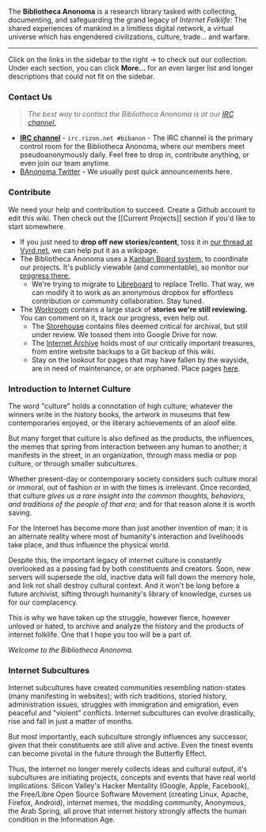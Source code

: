 The **Bibliotheca Anonoma** is a research library tasked with collecting, documenting, and safeguarding the grand legacy of *Internet Folklife*: The shared experiences of mankind in a limitless digital network, a virtual universe which has engendered civilizations, culture, trade... and warfare.

---

Click on the links in the sidebar to the right -> to check out our collection. Under each section, you can click **More...** for an even larger list and longer descriptions that could not fit on the sidebar.

### Contact Us

> _The best way to contact the Bibliotheca Anonoma is at our [IRC channel.](http://qchat.rizon.net/?channels=bibanon&uio=d4)_

* [**IRC channel**](http://qchat.rizon.net/?channels=bibanon&uio=d4) - `irc.rizon.net #bibanon` - The IRC channel is the primary control room for the Bibliotheca Anonoma, where our members meet pseudoanonymously daily. Feel free to drop in, contribute anything, or even join our team anytime.
* [BAnonoma Twitter](https://twitter.com/BAnonoma) - We usually post quick announcements here.

<!-- * [Bibanon General Thread](http://tb.vyrd.net/net/res/46.html#46) - You can anonymously join in, talk to us, or submit content in this General Thread at vyrd.net. We'll migrate to our own textboard sooner or later. -->

### Contribute

We need your help and contribution to succeed. Create a Github account to edit this wiki. Then check out the [[Current Projects]] section if you'd like to start somewhere. 

* If you just need to **drop off new stories/content**, toss it in [our thread at Vyrd.net](http://tb.vyrd.net/net/res/46.html#46), we can help put it as a wikipage.
* The Bibliotheca Anonoma uses a [Kanban Board system](http://trello.com/bibanon), to coordinate our projects. It's publicly viewable (and commentable), so monitor our [progress there.](http://trello.com/bibanon)
  * We're trying to migrate to [Libreboard](http://libreboard.com) to replace Trello. That way, we can modify it to work as an anonymous dropbox for effortless contribution or community collaboration. Stay tuned.
* The [Workroom](https://trello.com/b/ohziwjHI/content-to-import) contains a large stack of **stories we're still reviewing.** You can comment on it, track our progress, even help out.
  * The [Storehouse](https://drive.google.com/drive/u/0/folders/0B7WYx7u6HJh_Z3FjU2F0NFNyQWs) contains files deemed critical for archival, but still under review. We tossed them into Google Drive for now.
  * The [Internet Archive](https://archive.org/search.php?query=subject%3A%22Bibliotheca+Anonoma%22) holds most of our critically important treasures, from entire website backups to a Git backup of this wiki. 
  * Stay on the lookout for pages that may have fallen by the wayside, are in need of maintenance, or are orphaned. Place pages [here](https://github.com/bibanon/bibanon/wiki/Maintenance).

### Introduction to Internet Culture

The word "culture" holds a connotation of high culture; whatever the winners write in the history books, the artwork in museums that few contemporaries enjoyed, or the literary achievements of an aloof elite. 

But many forget that culture is also defined as the products, the influences, the memes that spring from interaction between any human to another; it manifests in the street, in an organization, through mass media or pop culture, or through smaller subcultures. 

Whether present-day or contemporary society considers such culture moral or immoral, out of fashion or in with the times is irrelevant. Once recorded, that culture *gives us a rare insight into the common thoughts, behaviors, and traditions of the people of that era*; and for that reason alone it is worth saving. 

For the Internet has become more than just another invention of man; it is an alternate reality where most of humanity's interaction and livelihoods take place, and thus influence the physical world. 

Despite this, the important legacy of internet culture is constantly overlooked as a passing fad by both constituents and creators. Soon, new servers will supersede the old, inactive data will fall down the memory hole, and link rot shall destroy cultural context. And it won't be long before a future archivist, sifting through humanity's library of knowledge, curses us for our complacency. 

This is why we have taken up the struggle, however fierce, however unloved or hated, to archive and analyze the history and the products of internet folklife. One that I hope you too will be a part of. 

*Welcome to the Bibliotheca Anonoma.*

### Internet Subcultures

Internet subcultures have created communities resembling nation-states (many manifesting in websites); with rich traditions, storied history, administration issues, struggles with immigration and emigration, even peaceful and "violent" conflicts. Internet subcultures can evolve drastically, rise and fall in just a matter of months. 

But most importantly, each subculture strongly influences any successor, given that their constituents are still alive and active. Even the tinest events can become pivotal in the future through the Butterfly Effect.

Thus, the internet no longer merely collects ideas and cultural output, it's subcultures are initiating projects, concepts and events that have real world implications. Silicon Valley's Hacker Mentality (Google, Apple, Facebook), the Free/Libre Open Source Software Movement (creating Linux, Apache, Firefox, Android), internet memes, the modding community, Anonymous, the Arab Spring, all prove that internet history strongly affects the human condition in the Information Age.
